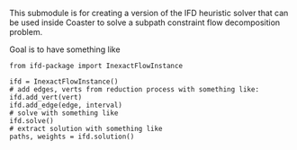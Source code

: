 This submodule is for creating a version of the IFD heuristic solver that can
be used inside Coaster to solve a subpath constraint flow decomposition
problem.

Goal is to have something like
```
from ifd-package import InexactFlowInstance

ifd = InexactFlowInstance()
# add edges, verts from reduction process with something like:
ifd.add_vert(vert)
ifd.add_edge(edge, interval)
# solve with something like
ifd.solve()
# extract solution with something like
paths, weights = ifd.solution()
```


